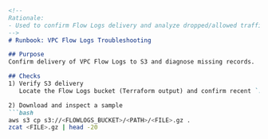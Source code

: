 
```markdown
<!--
Rationale:
- Used to confirm Flow Logs delivery and analyze dropped/allowed traffic.
-->
# Runbook: VPC Flow Logs Troubleshooting

## Purpose
Confirm delivery of VPC Flow Logs to S3 and diagnose missing records.

## Checks
1) Verify S3 delivery  
   Locate the Flow Logs bucket (Terraform output) and confirm recent `.gz` log objects.

2) Download and inspect a sample
```bash
aws s3 cp s3://<FLOWLOGS_BUCKET>/<PATH>/<FILE>.gz .
zcat <FILE>.gz | head -20
